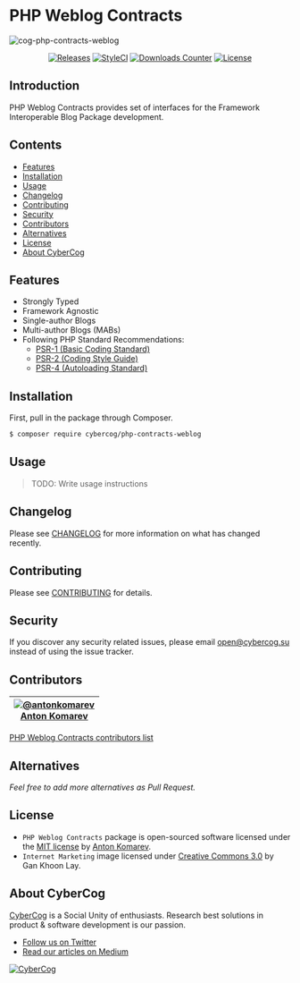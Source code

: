 # PHP Weblog Contracts

![cog-php-contracts-weblog](https://user-images.githubusercontent.com/1849174/38777266-a428ca5e-40ad-11e8-9965-665bd7405719.png)

<p align="center">
<a href="https://github.com/cybercog/php-contracts-weblog/releases"><img src="https://img.shields.io/github/release/cybercog/php-contracts-weblog.svg?style=flat-square" alt="Releases"></a>
<a href="https://styleci.io/repos/128128714"><img src="https://styleci.io/repos/128128714/shield" alt="StyleCI"></a>
<a href="https://packagist.org/packages/cybercog/php-contracts-weblog"><img src="https://img.shields.io/packagist/dt/cybercog/php-contracts-weblog.svg?style=flat-square" alt="Downloads Counter"></a>
<a href="https://github.com/cybercog/php-contracts-weblog/blob/master/LICENSE"><img src="https://img.shields.io/github/license/cybercog/php-contracts-weblog.svg?style=flat-square" alt="License"></a>
</p>

## Introduction

PHP Weblog Contracts provides set of interfaces for the Framework Interoperable Blog Package development.

## Contents

- [Features](#features)
- [Installation](#installation)
- [Usage](#usage)
- [Changelog](#changelog)
- [Contributing](#contributing)
- [Security](#security)
- [Contributors](#contributors)
- [Alternatives](#alternatives)
- [License](#license)
- [About CyberCog](#about-cybercog)

## Features

- Strongly Typed
- Framework Agnostic
- Single-author Blogs
- Multi-author Blogs (MABs)
- Following PHP Standard Recommendations:
  - [PSR-1 (Basic Coding Standard)](http://www.php-fig.org/psr/psr-1/)
  - [PSR-2 (Coding Style Guide)](http://www.php-fig.org/psr/psr-2/)
  - [PSR-4 (Autoloading Standard)](http://www.php-fig.org/psr/psr-4/)

## Installation

First, pull in the package through Composer.

```sh
$ composer require cybercog/php-contracts-weblog
```

## Usage

> TODO: Write usage instructions

## Changelog

Please see [CHANGELOG](CHANGELOG.md) for more information on what has changed recently.

## Contributing

Please see [CONTRIBUTING](CONTRIBUTING.md) for details.

## Security

If you discover any security related issues, please email open@cybercog.su instead of using the issue tracker.

## Contributors

| <a href="https://github.com/antonkomarev">![@antonkomarev](https://avatars.githubusercontent.com/u/1849174?s=110)<br />Anton Komarev</a> |  
| :---: |

[PHP Weblog Contracts contributors list](../../contributors)

## Alternatives

*Feel free to add more alternatives as Pull Request.*

## License

- `PHP Weblog Contracts` package is open-sourced software licensed under the [MIT license](LICENSE) by [Anton Komarev].
- `Internet Marketing` image licensed under [Creative Commons 3.0](https://creativecommons.org/licenses/by/3.0/us/) by Gan Khoon Lay.

## About CyberCog

[CyberCog](https://cybercog.su) is a Social Unity of enthusiasts. Research best solutions in product & software development is our passion.

- [Follow us on Twitter](https://twitter.com/cybercog)
- [Read our articles on Medium](https://medium.com/cybercog)

<a href="https://cybercog.su"><img src="https://cloud.githubusercontent.com/assets/1849174/18418932/e9edb390-7860-11e6-8a43-aa3fad524664.png" alt="CyberCog"></a>

[Anton Komarev]: https://komarev.com
